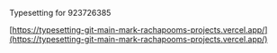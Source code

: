 Typesetting for 923726385

[https://typesetting-git-main-mark-rachapooms-projects.vercel.app/](https://typesetting-git-main-mark-rachapooms-projects.vercel.app/)
